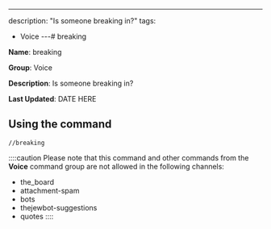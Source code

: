 ---
description: "Is someone breaking in?"
tags:
  - Voice
---# breaking

**Name**: breaking

**Group**: Voice

**Description**: Is someone breaking in?

**Last Updated**: DATE HERE

## Using the command

    //breaking

::::caution Please note that this command and other commands from the **Voice** command group are not allowed in the following channels:
- the_board
- attachment-spam
- bots
- thejewbot-suggestions
- quotes
::::